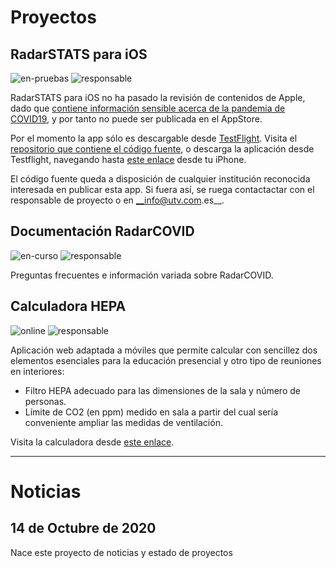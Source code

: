 # Proyectos
## RadarSTATS para iOS
![en-pruebas](https://img.shields.io/badge/Estado-en%20pruebas-blue) ![responsable](https://img.shields.io/badge/Responsable-@jorgej--ramos-lightgrey)

RadarSTATS para iOS no ha pasado la revisión de contenidos de Apple, dado que [contiene información sensible acerca de la pandemia de COVID19](https://developer.apple.com/news/?id=03142020a), y por tanto no puede ser publicada en el AppStore.

Por el momento la app sólo es descargable desde [TestFlight](https://testflight.apple.com).
Visita el [repositorio que contiene el código fuente](https://github.com/utvoluntariado/radar-stats-ios), o descarga la aplicación desde Testflight, navegando hasta [este enlace](https://testflight.apple.com/join/QelyuSYZ) desde tu iPhone.

El código fuente queda a disposición de cualquier institución reconocida interesada en publicar esta app. Si fuera así, se ruega contactactar con el responsable de proyecto o en __info@utv.com.es__.


## Documentación RadarCOVID
![en-curso](https://img.shields.io/badge/Estado-en%20curso-yellow) ![responsable](https://img.shields.io/badge/Responsable-@jaranper-lightgrey)

Preguntas frecuentes e información variada sobre RadarCOVID.


## Calculadora HEPA
![online](https://img.shields.io/badge/Estado-online-green) ![responsable](https://img.shields.io/badge/Responsable-@viCasco-lightgrey)

Aplicación web adaptada a móviles que permite calcular con sencillez dos elementos esenciales para la educación presencial y otro tipo de reuniones en interiores:

- Filtro HEPA adecuado para las dimensiones de la sala y número de personas.
- Límite de CO2 (en ppm) medido en sala a partir del cual sería conveniente ampliar las medidas de ventilación.

Visita la calculadora desde [este enlace](http://hepa.utv.com.es).

___
# Noticias
## 14 de Octubre de 2020
Nace este proyecto de noticias y estado de proyectos
